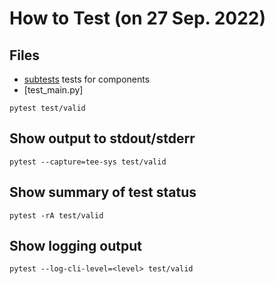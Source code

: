 # How to Test (on 27 Sep. 2022)

## Files

- [subtests](./sub_tests/) tests for components
- [test_main.py]

`pytest test/valid`

## Show output to stdout/stderr

`pytest --capture=tee-sys test/valid`

## Show summary of test status

`pytest -rA test/valid`

## Show logging output

`pytest --log-cli-level=<level> test/valid`
